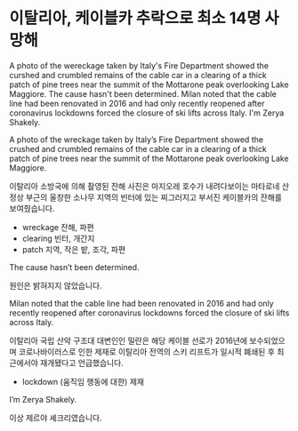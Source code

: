 # 이탈리아, 케이블카 추락으로 최소 14명 사망해

A photo of the wereckage taken by Italy's Fire Department showed the curshed and crumbled remains of the cable car in a clearing of a thick patch of pine trees near the summit of the Mottarone peak overlooking Lake Maggiore. The cause hasn't been determined. Milan noted that the cable line had been renovated in 2016 and had only recently reopened after coronavirus lockdowns forced the closure of ski lifts across Italy. I'm Zerya Shakely.

A photo of the wreckage taken by Italy’s Fire Department showed the crushed and crumbled remains of the cable car in a clearing of a thick patch of pine trees near the summit of the Mottarone peak overlooking Lake Maggiore.

이탈리아 소방국에 의해 촬영된 잔해 사진은 마지오레 호수가 내려다보이는 마타로네 산 정상 부근의 울창한 소나무 지역의 빈터에 있는 찌그러지고 부서진 케이블카의 잔해를 보여줬습니다.

* wreckage 잔해, 파편
* clearing 빈터, 개간지
* patch 지역, 작은 밭, 조각, 파편

The cause hasn’t been determined.

원인은 밝혀지지 않았습니다. 

Milan noted that the cable line had been renovated in 2016 and had only recently reopened after coronavirus lockdowns forced the closure of ski lifts across Italy.

이탈리아 국립 산악 구조대 대변인인 밀란은 해당 케이블 선로가 2016년에 보수되었으며 코로나바이러스로 인한 제재로 이탈리아 전역의 스키 리프트가 일시적 폐쇄된 후 최근에서야 재개됐다고 언급했습니다. 

* lockdown (움직임 행동에 대한) 제재

I’m Zerya Shakely.

이상 제르야 셰크리였습니다. 